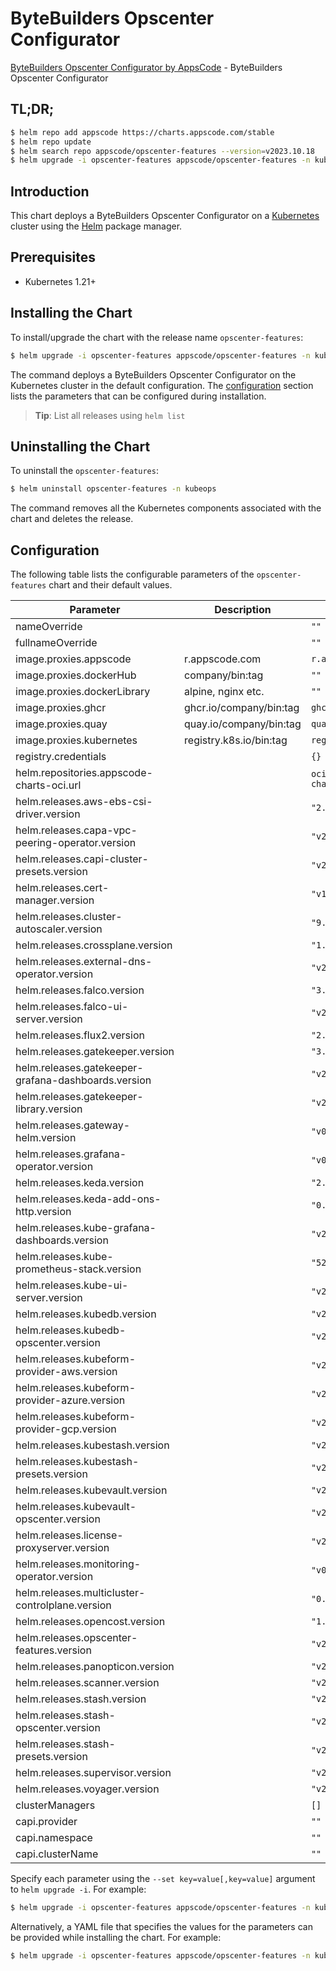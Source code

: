 # ByteBuilders Opscenter Configurator

[ByteBuilders Opscenter Configurator by AppsCode](https://github.com/bytebuilders/installer) - ByteBuilders Opscenter Configurator

## TL;DR;

```bash
$ helm repo add appscode https://charts.appscode.com/stable
$ helm repo update
$ helm search repo appscode/opscenter-features --version=v2023.10.18
$ helm upgrade -i opscenter-features appscode/opscenter-features -n kubeops --create-namespace --version=v2023.10.18
```

## Introduction

This chart deploys a ByteBuilders Opscenter Configurator on a [Kubernetes](http://kubernetes.io) cluster using the [Helm](https://helm.sh) package manager.

## Prerequisites

- Kubernetes 1.21+

## Installing the Chart

To install/upgrade the chart with the release name `opscenter-features`:

```bash
$ helm upgrade -i opscenter-features appscode/opscenter-features -n kubeops --create-namespace --version=v2023.10.18
```

The command deploys a ByteBuilders Opscenter Configurator on the Kubernetes cluster in the default configuration. The [configuration](#configuration) section lists the parameters that can be configured during installation.

> **Tip**: List all releases using `helm list`

## Uninstalling the Chart

To uninstall the `opscenter-features`:

```bash
$ helm uninstall opscenter-features -n kubeops
```

The command removes all the Kubernetes components associated with the chart and deletes the release.

## Configuration

The following table lists the configurable parameters of the `opscenter-features` chart and their default values.

|                      Parameter                      |       Description       |                  Default                   |
|-----------------------------------------------------|-------------------------|--------------------------------------------|
| nameOverride                                        |                         | <code>""</code>                            |
| fullnameOverride                                    |                         | <code>""</code>                            |
| image.proxies.appscode                              | r.appscode.com          | <code>r.appscode.com</code>                |
| image.proxies.dockerHub                             | company/bin:tag         | <code>""</code>                            |
| image.proxies.dockerLibrary                         | alpine, nginx etc.      | <code>""</code>                            |
| image.proxies.ghcr                                  | ghcr.io/company/bin:tag | <code>ghcr.io</code>                       |
| image.proxies.quay                                  | quay.io/company/bin:tag | <code>quay.io</code>                       |
| image.proxies.kubernetes                            | registry.k8s.io/bin:tag | <code>registry.k8s.io</code>               |
| registry.credentials                                |                         | <code>{}</code>                            |
| helm.repositories.appscode-charts-oci.url           |                         | <code>oci://ghcr.io/appscode-charts</code> |
| helm.releases.aws-ebs-csi-driver.version            |                         | <code>"2.23.0"</code>                      |
| helm.releases.capa-vpc-peering-operator.version     |                         | <code>"v2023.10.18"</code>                 |
| helm.releases.capi-cluster-presets.version          |                         | <code>"v2023.10.18"</code>                 |
| helm.releases.cert-manager.version                  |                         | <code>"v1.11.0"</code>                     |
| helm.releases.cluster-autoscaler.version            |                         | <code>"9.29.0"</code>                      |
| helm.releases.crossplane.version                    |                         | <code>"1.13.2"</code>                      |
| helm.releases.external-dns-operator.version         |                         | <code>"v2023.10.1"</code>                  |
| helm.releases.falco.version                         |                         | <code>"3.8.4"</code>                       |
| helm.releases.falco-ui-server.version               |                         | <code>"v2023.10.1"</code>                  |
| helm.releases.flux2.version                         |                         | <code>"2.10.6"</code>                      |
| helm.releases.gatekeeper.version                    |                         | <code>"3.13.3"</code>                      |
| helm.releases.gatekeeper-grafana-dashboards.version |                         | <code>"v2023.10.1"</code>                  |
| helm.releases.gatekeeper-library.version            |                         | <code>"v2023.10.1"</code>                  |
| helm.releases.gateway-helm.version                  |                         | <code>"v0.0.0-latest"</code>               |
| helm.releases.grafana-operator.version              |                         | <code>"v0.0.3"</code>                      |
| helm.releases.keda.version                          |                         | <code>"2.12.0"</code>                      |
| helm.releases.keda-add-ons-http.version             |                         | <code>"0.6.0"</code>                       |
| helm.releases.kube-grafana-dashboards.version       |                         | <code>"v2023.10.1"</code>                  |
| helm.releases.kube-prometheus-stack.version         |                         | <code>"52.1.0"</code>                      |
| helm.releases.kube-ui-server.version                |                         | <code>"v2023.10.1"</code>                  |
| helm.releases.kubedb.version                        |                         | <code>"v2023.10.26-rc.0"</code>            |
| helm.releases.kubedb-opscenter.version              |                         | <code>"v2023.10.26-rc.0"</code>            |
| helm.releases.kubeform-provider-aws.version         |                         | <code>"v2023.06.27"</code>                 |
| helm.releases.kubeform-provider-azure.version       |                         | <code>"v2023.06.27"</code>                 |
| helm.releases.kubeform-provider-gcp.version         |                         | <code>"v2023.06.27"</code>                 |
| helm.releases.kubestash.version                     |                         | <code>"v2023.04.14"</code>                 |
| helm.releases.kubestash-presets.version             |                         | <code>"v2023.10.18"</code>                 |
| helm.releases.kubevault.version                     |                         | <code>"v2023.10.26-rc.0"</code>            |
| helm.releases.kubevault-opscenter.version           |                         | <code>"v2023.10.26-rc.0"</code>            |
| helm.releases.license-proxyserver.version           |                         | <code>"v2023.10.18"</code>                 |
| helm.releases.monitoring-operator.version           |                         | <code>"v0.0.3"</code>                      |
| helm.releases.multicluster-controlplane.version     |                         | <code>"0.2.0"</code>                       |
| helm.releases.opencost.version                      |                         | <code>"1.18.1"</code>                      |
| helm.releases.opscenter-features.version            |                         | <code>"v2023.10.18"</code>                 |
| helm.releases.panopticon.version                    |                         | <code>"v2023.10.1"</code>                  |
| helm.releases.scanner.version                       |                         | <code>"v2023.10.18"</code>                 |
| helm.releases.stash.version                         |                         | <code>"v2023.10.9"</code>                  |
| helm.releases.stash-opscenter.version               |                         | <code>"v2023.10.9"</code>                  |
| helm.releases.stash-presets.version                 |                         | <code>"v2023.10.18"</code>                 |
| helm.releases.supervisor.version                    |                         | <code>"v2023.10.1"</code>                  |
| helm.releases.voyager.version                       |                         | <code>"v2023.9.18"</code>                  |
| clusterManagers                                     |                         | <code>[]</code>                            |
| capi.provider                                       |                         | <code>""</code>                            |
| capi.namespace                                      |                         | <code>""</code>                            |
| capi.clusterName                                    |                         | <code>""</code>                            |


Specify each parameter using the `--set key=value[,key=value]` argument to `helm upgrade -i`. For example:

```bash
$ helm upgrade -i opscenter-features appscode/opscenter-features -n kubeops --create-namespace --version=v2023.10.18 --set image.proxies.appscode=r.appscode.com
```

Alternatively, a YAML file that specifies the values for the parameters can be provided while
installing the chart. For example:

```bash
$ helm upgrade -i opscenter-features appscode/opscenter-features -n kubeops --create-namespace --version=v2023.10.18 --values values.yaml
```
